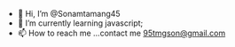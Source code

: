 - 👋 Hi, I’m @Sonamtamang45
- 🌱 I’m currently learning javascript;
- 📫 How to reach me ...contact me 95tmgson@gmail.com

<!---
Sonamtamang45/Sonamtamang45 is a ✨ special ✨ repository because its `README.md` (this file) appears on your GitHub profile.
You can click the Preview link to take a look at your changes.
--->
